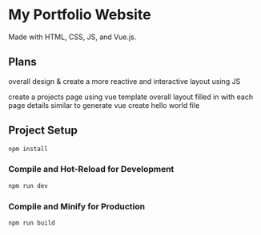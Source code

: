 # My Portfolio Website

Made with HTML, CSS, JS, and Vue.js.


## Plans

overall design & create a more reactive and interactive layout using JS

create a projects page using vue template
    overall layout filled in with each page details similar to generate
    vue create hello world file


## Project Setup
```sh
npm install
```

### Compile and Hot-Reload for Development

```sh
npm run dev
```

### Compile and Minify for Production
```sh
npm run build
```
